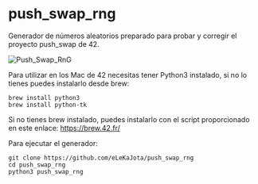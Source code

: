 # push_swap_rng

Generador de números aleatorios preparado para probar y corregir el proyecto push_swap de 42.

![Push_Swap_RnG](https://raw.githubusercontent.com/eLeKaJota/push_swap_rng/main/p_s_rng.png)

Para utilizar en los Mac de 42 necesitas tener Python3 instalado, si no lo tienes puedes instalarlo desde brew:
```
brew install python3
brew install python-tk
```

Si no tienes brew instalado, puedes instalarlo con el script proporcionado en este enlace:
https://brew.42.fr/

Para ejecutar el generador:
```
git clone https://github.com/eLeKaJota/push_swap_rng
cd push_swap_rng
python3 push_swap_rng
```
